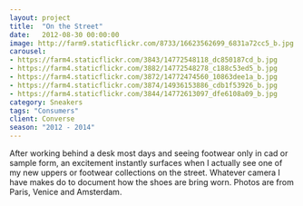 ```yaml
---
layout: project
title:  "On the Street"
date:   2012-08-30 00:00:00
image: http://farm9.staticflickr.com/8733/16623562699_6831a72cc5_b.jpg
carousel:
- https://farm4.staticflickr.com/3843/14772548118_dc850187cd_b.jpg
- https://farm4.staticflickr.com/3882/14772548278_c188c53ed5_b.jpg
- https://farm4.staticflickr.com/3872/14772474560_10863dee1a_b.jpg
- https://farm4.staticflickr.com/3874/14936153886_cdb1f53926_b.jpg
- https://farm4.staticflickr.com/3844/14772613097_dfe6108a09_b.jpg
category: Sneakers
tags: "Consumers"
client: Converse
season: "2012 - 2014"
---
```

After working behind a desk most days and seeing footwear only in cad or sample form, an excitement instantly surfaces when I actually see one of my new uppers or footwear collections on the street. Whatever camera I have makes do to document how the shoes are bring worn. Photos are from Paris, Venice and Amsterdam.
